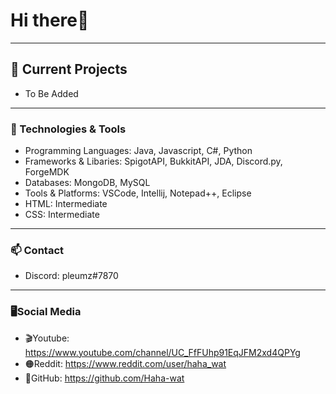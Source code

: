 # Hi there👋

<hr>

## 🔭 Current Projects
 - To Be Added
 
<hr>

### 🌱 Technologies & Tools
- Programming Languages: Java, Javascript, C#, Python
- Frameworks & Libaries: SpigotAPI, BukkitAPI, JDA, Discord.py, ForgeMDK
- Databases: MongoDB, MySQL
- Tools & Platforms: VSCode, Intellij, Notepad++, Eclipse
- HTML: Intermediate
- CSS: Intermediate

<hr>

### 📫 Contact
- Discord: pleumz#7870

<hr>

### 🖥️Social Media
- 🎬Youtube: https://www.youtube.com/channel/UC_FfFUhp91EqJFM2xd4QPYg 
- 🟠Reddit: https://www.reddit.com/user/haha_wat
- 💾GitHub: https://github.com/Haha-wat
